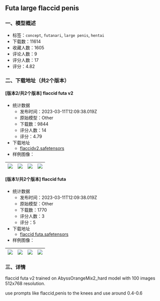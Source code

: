 ## Futa large flaccid penis
### 一、模型概述

- 标签：`concept`, `futanari`, `large penis`, `hentai`
- 下载数：11614
- 收藏人数：1605
- 评论人数：9
- 评分人数：17
- 评分：4.82

### 二、下载地址（共2个版本）

#### [版本2/共2个版本] flaccid futa v2

- 统计数据
  - 发布时间：2023-03-11T12:09:38.019Z
  - 原始模型：Other
  - 下载数：9844
  - 评分人数：14
  - 评分：4.79
- 下载地址
  - [flaccidv2.safetensors](https://civitai.com/api/download/models/21593)
- 样例图像：

| <img src="https://image.civitai.com/xG1nkqKTMzGDvpLrqFT7WA/aef812a7-bc5f-4ee3-b3be-c805d1ce9500/width=450/229589.jpeg" /> | <img src="https://image.civitai.com/xG1nkqKTMzGDvpLrqFT7WA/33fbd718-c0d9-4f0e-31e1-dcc652364e00/width=450/229588.jpeg" /> | <img src="https://image.civitai.com/xG1nkqKTMzGDvpLrqFT7WA/6ba351c0-8e20-4dcf-f871-a98e5884b800/width=450/229587.jpeg" /> | <img src="https://image.civitai.com/xG1nkqKTMzGDvpLrqFT7WA/ded7dece-cc62-444e-1dc9-16df6eec9600/width=450/229586.jpeg" /> |
| ---- | ---- | ---- | ---- |

#### [版本1/共2个版本] flaccid futa

- 统计数据
  - 发布时间：2023-03-11T12:09:38.019Z
  - 原始模型：Other
  - 下载数：1770
  - 评分人数：3
  - 评分：5
- 下载地址
  - [flaccid futa.safetensors](https://civitai.com/api/download/models/13969)
- 样例图像：

| <img src="https://image.civitai.com/xG1nkqKTMzGDvpLrqFT7WA/5925abc5-de38-45c9-98fc-9e338ec69200/width=450/135684.jpeg" /> | <img src="https://image.civitai.com/xG1nkqKTMzGDvpLrqFT7WA/9a0bc0a2-66cd-4503-4c5f-d9522be13000/width=450/135683.jpeg" /> | <img src="https://image.civitai.com/xG1nkqKTMzGDvpLrqFT7WA/ae75af7e-d87d-4541-155c-8a5c2661b400/width=450/135682.jpeg" /> | <img src="https://image.civitai.com/xG1nkqKTMzGDvpLrqFT7WA/640123e9-276a-4a39-f3b3-c3677d7a7f00/width=450/135681.jpeg" /> |
| ---- | ---- | ---- | ---- |


### 三、详情
<p>flaccid futa v2 trained on AbyssOrangeMix2_hard model with 100 images 512x768 resolution.</p><p>use prompts like flaccid,penis to the knees and use around 0.4-0.6</p>